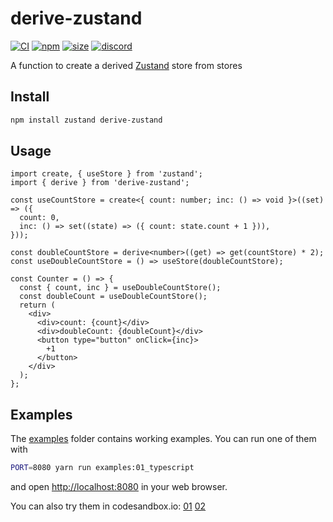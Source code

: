 # derive-zustand

[![CI](https://img.shields.io/github/workflow/status/dai-shi/derive-zustand/CI)](https://github.com/dai-shi/derive-zustand/actions?query=workflow%3ACI)
[![npm](https://img.shields.io/npm/v/derive-zustand)](https://www.npmjs.com/package/derive-zustand)
[![size](https://img.shields.io/bundlephobia/minzip/derive-zustand)](https://bundlephobia.com/result?p=derive-zustand)
[![discord](https://img.shields.io/discord/627656437971288081)](https://discord.gg/MrQdmzd)

A function to create a derived [Zustand](https://github.com/pmndrs/zustand) store from stores

## Install

```bash
npm install zustand derive-zustand
```

## Usage

```tsx
import create, { useStore } from 'zustand';
import { derive } from 'derive-zustand';

const useCountStore = create<{ count: number; inc: () => void }>((set) => ({
  count: 0,
  inc: () => set((state) => ({ count: state.count + 1 })),
}));

const doubleCountStore = derive<number>((get) => get(countStore) * 2);
const useDoubleCountStore = () => useStore(doubleCountStore);

const Counter = () => {
  const { count, inc } = useDoubleCountStore();
  const doubleCount = useDoubleCountStore();
  return (
    <div>
      <div>count: {count}</div>
      <div>doubleCount: {doubleCount}</div>
      <button type="button" onClick={inc}>
        +1
      </button>
    </div>
  );
};
```

## Examples

The [examples](examples) folder contains working examples.
You can run one of them with

```bash
PORT=8080 yarn run examples:01_typescript
```

and open <http://localhost:8080> in your web browser.

You can also try them in codesandbox.io:
[01](https://codesandbox.io/s/github/dai-shi/derive-zustand/tree/main/examples/01_typescript)
[02](https://codesandbox.io/s/github/dai-shi/derive-zustand/tree/main/examples/02_animals)
